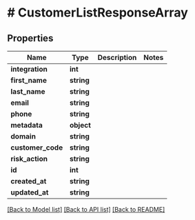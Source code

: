 # # CustomerListResponseArray

## Properties

Name | Type | Description | Notes
------------ | ------------- | ------------- | -------------
**integration** | **int** |  |
**first_name** | **string** |  |
**last_name** | **string** |  |
**email** | **string** |  |
**phone** | **string** |  |
**metadata** | **object** |  |
**domain** | **string** |  |
**customer_code** | **string** |  |
**risk_action** | **string** |  |
**id** | **int** |  |
**created_at** | **string** |  |
**updated_at** | **string** |  |

[[Back to Model list]](../../README.md#models) [[Back to API list]](../../README.md#endpoints) [[Back to README]](../../README.md)
